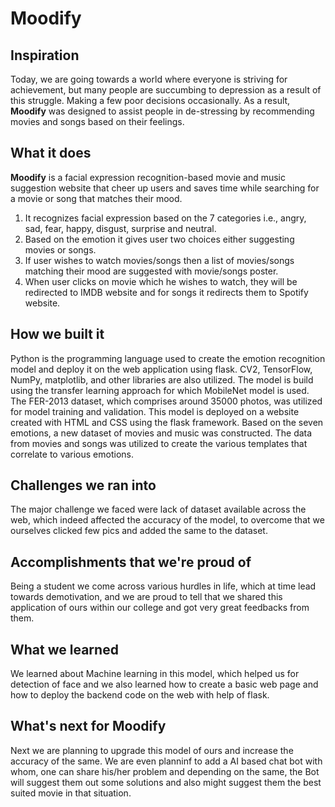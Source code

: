 # Moodify
## Inspiration
Today, we are going towards a world where everyone is striving for achievement, but many people are succumbing to depression as a result of this struggle. Making a few poor decisions occasionally. As a result, **Moodify** was designed to assist people in de-stressing by recommending movies and songs based on their feelings.
## What it does
**Moodify** is a facial expression recognition-based movie and music suggestion website that cheer up users and saves time while searching for a movie or song that matches their mood.
1. It recognizes facial expression based on the 7 categories i.e., angry, sad, fear, happy, disgust, surprise and neutral.
2. Based on the emotion it gives user two choices  either suggesting movies or songs.
3. If user wishes to watch movies/songs then a list of movies/songs matching their mood are suggested with movie/songs poster.
4. When user clicks on movie which he wishes to watch, they will be redirected to IMDB website and for songs it redirects them to Spotify website.
## How we built it
Python is the programming language used to create the emotion recognition model and deploy it on the web application using flask. CV2, TensorFlow, NumPy, matplotlib, and other libraries are also utilized. The model is build using the transfer learning approach for which MobileNet model is used. The FER-2013 dataset, which comprises around 35000 photos, was utilized for model training and validation. This model is deployed on a website created with HTML and CSS using the flask framework. Based on the seven emotions, a new dataset of movies and music was constructed. The data from movies and songs was utilized to create the various templates that correlate to various emotions. 
## Challenges we ran into
The major challenge we faced were lack of dataset available across the web, which indeed affected the accuracy of the model, to overcome that we ourselves clicked few pics and added the same to the dataset. 
## Accomplishments that we're proud of
Being a student we come across various hurdles in life, which at time lead towards demotivation, and we are proud to tell that we shared this application of ours within our college and got very great feedbacks from them. 
## What we learned
We learned about Machine learning in this model, which helped us for detection of face and we also learned how to create a basic web page and how to deploy the backend code on the web with help of flask. 
## What's next for Moodify
Next we are planning to upgrade this model of ours and increase the accuracy of the same. We are even planninf to add a AI based chat bot with whom, one can share his/her problem and depending on the same, the Bot will suggest them out some solutions and also might suggest them the best suited movie in that situation. 

